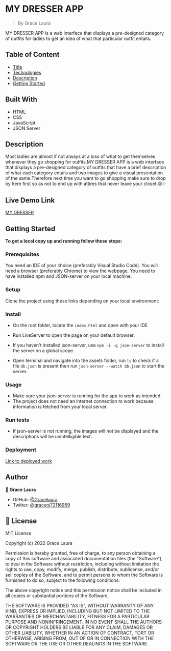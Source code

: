 # MY DRESSER APP

> By Grace Laura

MY DRESSER APP is a web interface that displays a pre-designed category of outfits for ladies to get an idea of what that particular outfit entails. 

## Table of Content
- [Title](#MY-DRESSER-APP)
- [Technologies](#Built-With)
- [Description](#Description)
- [Getting Started](#Getting-Started)


## Built With

- HTML
- CSS
- JavaScript
- JSON Server

## Description

Most ladies are almost if not always at a loss of what to get themselves whenever they go shopping for outfits.MY DRESSER APP is a web interface that displays a pre-designed category of outfits that have a brief description of what each category entails and two images to give a visual presentation of the same.Therefore next time you want to go shopping make sure to drop by here first so as not to end up with attires that never leave your closet.:wink::sparkles:
## Live Demo Link
[MY DRESSER](https://gracelaura.github.io/Phase-1-My-Dresser-App/)
## Getting Started

**To get a local copy up and running follow these steps:**

### Prerequisites
You need an IDE of your choice (preferably Visual Studio Code).
You will need a browser (preferably Chrome) to view the webpage.
You need to have installed npm and JSON-server on your local machine. 

### Setup
Clone the project using these links depending on your local environment:


### Install
- On the root folder, locate the ``index.html`` and open with your IDE
- Run LiveServer to open the page on your default browser.

- If you haven't installed json-server, use ``npm -i -g json-server`` to install the server on a global scope.
- Open terminal and navigate into the assets folder, run ``ls`` to check if a file ```db.json``` is present then run ``json-server --watch db.json`` to start the server.

### Usage
- Make sure your json-server is running for the app to work as intended.
- The project does not need an internet connection to work because information is fetched from your local server.

### Run tests
- If json-server is not running, the images will not be displayed and the descriptions will be unintelligible text.

### Deployment
[Link to deployed work](https://gracelaura.github.io/Phase-1-My-Dresser-App/)



## Author

👤 **Grace Laura**

- GitHub: [@Gracelaura](https://github.com/Gracelaura)
- Twitter: [@gracenj72116969](https://twitter.com/gracenj72116969)

## 📝 License

MIT License

Copyright (c) 2022 Grace Laura

Permission is hereby granted, free of charge, to any person obtaining a copy
of this software and associated documentation files (the "Software"), to deal
in the Software without restriction, including without limitation the rights
to use, copy, modify, merge, publish, distribute, sublicense, and/or sell
copies of the Software, and to permit persons to whom the Software is
furnished to do so, subject to the following conditions:

The above copyright notice and this permission notice shall be included in all
copies or substantial portions of the Software.

THE SOFTWARE IS PROVIDED "AS IS", WITHOUT WARRANTY OF ANY KIND, EXPRESS OR
IMPLIED, INCLUDING BUT NOT LIMITED TO THE WARRANTIES OF MERCHANTABILITY,
FITNESS FOR A PARTICULAR PURPOSE AND NONINFRINGEMENT. IN NO EVENT SHALL THE
AUTHORS OR COPYRIGHT HOLDERS BE LIABLE FOR ANY CLAIM, DAMAGES OR OTHER
LIABILITY, WHETHER IN AN ACTION OF CONTRACT, TORT OR OTHERWISE, ARISING FROM,
OUT OF OR IN CONNECTION WITH THE SOFTWARE OR THE USE OR OTHER DEALINGS IN THE
SOFTWARE.